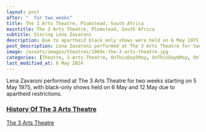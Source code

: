 ```yaml
---
layout: post
after: "  for two weeks"
title: The 3 Arts Theatre, Plumstead, South Africa
maintitle: The 3 Arts Theatre, Plumstead, South Africa
subtitle: Staring Lena Zavaroni
description: Due to apartheid black only shows were held on 6 May 1975 & 12, May 1975.
post_description: Lena Zavaroni performed at The 3 Arts Theatre for two weeks starting on 5 May 1975, with black-only shows held on 6 May and 12 May due to apartheid restrictions.
image: /assets/images/theatres/1969c-the-3-arts-theatre.jpg
categories: [Theatre, 3-Arts-Theatre, OnThisDay5May, OnThisDay6May, OnThisDay12May]
last_modified_at: 6 May 2024
---
```


Lena Zavaroni performed at The 3 Arts Theatre for two weeks starting on 5 May 1975, with black-only shows held on 6 May and 12 May due to apartheid restrictions.

<h3 id="history"><a href="#history">History Of The 3 Arts Theatre</a></h3>
<a class="external-link" href="https://3artsvillage.co.za/3-arts-history/">The 3 Arts Theatre</a>

